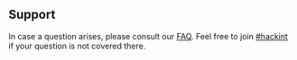 ## Support

In case a question arises, please consult our [FAQ](/faq).
Feel free to join [#hackint] if your question is not covered there.

[#hackint]: irc://irc.hackint.org/hackint
